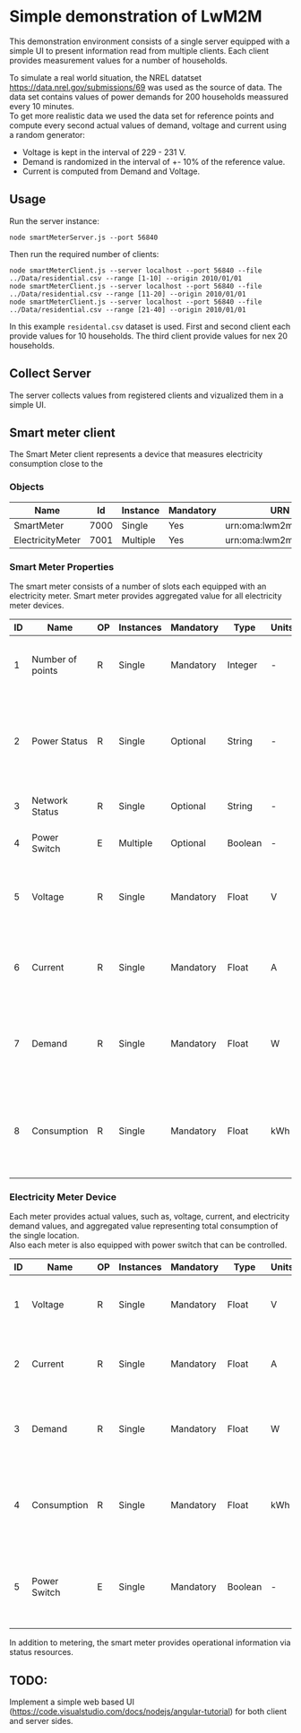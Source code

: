# Simple demonstration of LwM2M
This demonstration environment consists of a single server equipped with a simple UI to present information 
read from multiple clients. Each client provides measurement values for a number of households. 

To simulate a real world situation, the NREL datatset https://data.nrel.gov/submissions/69 was used as the source of data.
The data set contains values of power demands for 200 households meassured every 10 minutes.  
To get more realistic data we used the data set for reference points and compute every second 
actual values of demand, voltage and current using a random generator:

* Voltage is kept in the interval of 229 - 231 V.
* Demand is randomized in the interval of +- 10% of the reference value.
* Current is computed from Demand and Voltage.

## Usage
Run the server instance:
```
node smartMeterServer.js --port 56840
```

Then run the required number of clients:
```
node smartMeterClient.js --server localhost --port 56840 --file ../Data/residential.csv --range [1-10] --origin 2010/01/01
node smartMeterClient.js --server localhost --port 56840 --file ../Data/residential.csv --range [11-20] --origin 2010/01/01
node smartMeterClient.js --server localhost --port 56840 --file ../Data/residential.csv --range [21-40] --origin 2010/01/01
```
In this example `residental.csv` dataset is used. First and second client each provide values for 10 households. The third
client provide values for nex 20 households.


## Collect Server
The server collects values from registered clients and vizualized them in a simple UI.

## Smart meter client
The Smart Meter client represents a device that measures electricity consumption close to the 
### Objects

| Name                  | Id   | Instance | Mandatory | URN                    |
| --------------------- | ---- | -------- | --------- | ---------------------- |
| SmartMeter            | 7000 | Single   | Yes       | urn:oma:lwm2m:ext:7000 |
| ElectricityMeter      | 7001 | Multiple | Yes       | urn:oma:lwm2m:ext:7001 |

### Smart Meter Properties
The smart meter consists of a number of slots each equipped with an electricity meter. 
Smart meter provides aggregated value for all electricity meter devices. 

| ID  | Name             | OP  | Instances | Mandatory | Type    | Units | Description         |
| --- | ---------------- | --- | --------- | --------- | ------- | ----- | ------------------- |
| 1   | Number of points | R   | Single    | Mandatory | Integer | -     | Specifies a number of active measurement points. |
| 2   | Power Status     | R   | Single    | Optional  | String  | -     | The power status of smart power (operational, failed, initializing, updating, unknown).|
| 3   | Network Status   | R   | Single    | Optional  | String  | -     | The network status of smart meter. |
| 4   | Power Switch     | E   | Multiple  | Optional  | Boolean | -     | Turn on/off the smart meter. |
| 5   | Voltage          | R   | Single    | Mandatory | Float   | V     | The voltage as meassured by the smart meter terminal.  |
| 6   | Current          | R   | Single    | Mandatory | Float   | A     | The total current as meassured by the smart meter terminal. |
| 7   | Demand           | R   | Single    | Mandatory | Float   | W     | The total electricity demand as meassured by the smart meter terminal. |
| 8   | Consumption      | R   | Single    | Mandatory | Float   | kWh   | The total consumption of electricity as meassured by the smart meter terminal. |

### Electricity Meter Device
Each meter provides actual values, such as, voltage, current, and 
electricity demand values, and aggregated value representing total consumption of the single location.  
Also each meter is also equipped with power switch that can be controlled.

| ID  | Name             | OP  | Instances | Mandatory | Type    | Units | Description         |
| --- | ---------------- | --- | --------- | --------- | ------- | ----- | ------------------- |
| 1   | Voltage          | R   | Single    | Mandatory | Float   | V     | The voltage as meassured by the meter device.  |
| 2   | Current          | R   | Single    | Mandatory | Float   | A     | The current as meassured by the meter device. |
| 3   | Demand           | R   | Single    | Mandatory | Float   | W     | The electricity demand as meassured by the meter device. |
| 4   | Consumption      | R   | Single    | Mandatory | Float   | kWh   | The total consumption of electricity as meassured by the meter device. |
| 5   | Power Switch     | E   | Single    | Mandatory | Boolean | -     | Turn on/off the meter device and thus electricity for the consumer. |

In addition to metering, the smart meter provides operational information via status resources. 



## TODO:
Implement a simple web based UI (https://code.visualstudio.com/docs/nodejs/angular-tutorial) for both client and server sides.